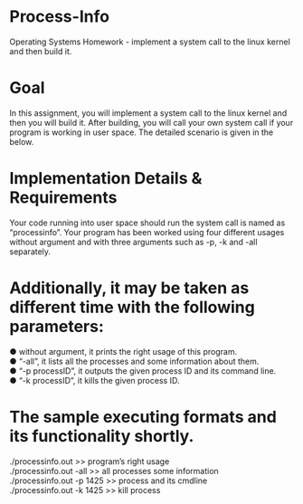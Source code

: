 # Process-Info
Operating Systems Homework - implement a system call to the linux kernel and then build it.

# Goal
In this assignment, you will implement a system call to the linux kernel and then you will build it.
After building, you will call your own system call if your program is working in user space. The
detailed scenario is given in the below.

# Implementation Details & Requirements
Your code running into user space should run the system call is named as “processinfo”. Your
program has been worked using four different usages without argument and with three arguments
such as -p, -k and -all separately.

# Additionally, it may be taken as different time with the following parameters:<br>
● without argument, it prints the right usage of this program.<br>
● “-all”, it lists all the processes and some information about them.<br>
● “-p processID”, it outputs the given process ID and its command line.<br>
● “-k processID”, it kills the given process ID.<br>

# The sample executing formats and its functionality shortly.<br>
./processinfo.out >> program’s right usage<br>
./processinfo.out -all >> all processes some information<br>
./processinfo.out -p 1425 >> process and its cmdline<br>
./processinfo.out -k 1425 >> kill process<br>
